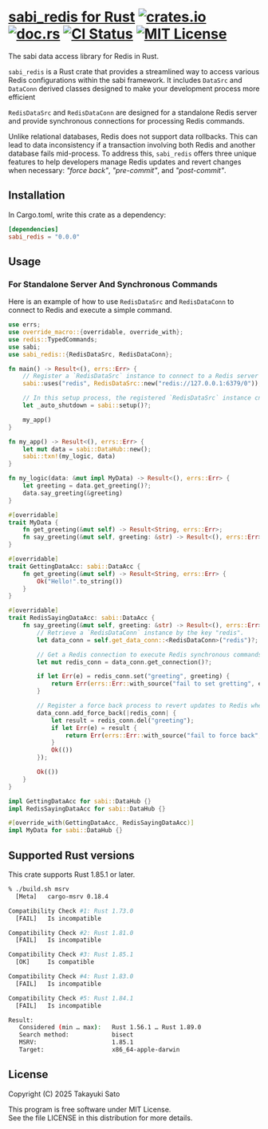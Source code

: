 # [sabi_redis for Rust][repo-url] [![crates.io][cratesio-img]][cratesio-url] [![doc.rs][docrs-img]][docrs-url] [![CI Status][ci-img]][ci-url] [![MIT License][mit-img]][mit-url]

The sabi data access library for Redis in Rust.

`sabi_redis` is a Rust crate that provides a streamlined way to access various Redis configurations
within the sabi framework. It includes `DataSrc` and `DataConn` derived classes designed to make
your development process more efficient

`RedisDataSrc` and `RedisDataConn` are designed for a standalone Redis server and provide
synchronous connections for processing Redis commands.

Unlike relational databases, Redis does not support data rollbacks. This can lead to data
inconsistency if a transaction involving both Redis and another database fails mid-process.
To address this, `sabi_redis` offers three unique features to help developers manage Redis updates
and revert changes when necessary: *"force back"*, *"pre-commit"*, and *"post-commit"*.

## Installation

In Cargo.toml, write this crate as a dependency:

```toml
[dependencies]
sabi_redis = "0.0.0"
```

## Usage

### For Standalone Server And Synchronous Commands

Here is an example of how to use `RedisDataSrc` and `RedisDataConn` to connect to Redis and
execute a simple command.

```rust
use errs;
use override_macro::{overridable, override_with};
use redis::TypedCommands;
use sabi;
use sabi_redis::{RedisDataSrc, RedisDataConn};

fn main() -> Result<(), errs::Err> {
    // Register a `RedisDataSrc` instance to connect to a Redis server with the key "redis".
    sabi::uses("redis", RedisDataSrc::new("redis://127.0.0.1:6379/0"));

    // In this setup process, the registered `RedisDataSrc` instance cnnects to a Redis server.
    let _auto_shutdown = sabi::setup()?;

    my_app()
}

fn my_app() -> Result<(), errs::Err> {
    let mut data = sabi::DataHub::new();
    sabi::txn!(my_logic, data)
}

fn my_logic(data: &mut impl MyData) -> Result<(), errs::Err> {
    let greeting = data.get_greeting()?;
    data.say_greeting(&greeting)
}

#[overridable]
trait MyData {
    fn get_greeting(&mut self) -> Result<String, errs::Err>;
    fn say_greeting(&mut self, greeting: &str) -> Result<(), errs::Err>;
}

#[overridable]
trait GettingDataAcc: sabi::DataAcc {
    fn get_greeting(&mut self) -> Result<String, errs::Err> {
        Ok("Hello!".to_string())
    }
}

#[overridable]
trait RedisSayingDataAcc: sabi::DataAcc {
    fn say_greeting(&mut self, greeting: &str) -> Result<(), errs::Err> {
        // Retrieve a `RedisDataConn` instance by the key "redis".
        let data_conn = self.get_data_conn::<RedisDataConn>("redis")?;

        // Get a Redis connection to execute Redis synchronous commands.
        let mut redis_conn = data_conn.get_connection()?;

        if let Err(e) = redis_conn.set("greeting", greeting) {
            return Err(errs::Err::with_source("fail to set gretting", e));
        }

        // Register a force back process to revert updates to Redis when an error occurs.
        data_conn.add_force_back(|redis_conn| {
            let result = redis_conn.del("greeting");
            if let Err(e) = result {
                return Err(errs::Err::with_source("fail to force back", e));
            }
            Ok(())
        });

        Ok(())
    }
}

impl GettingDataAcc for sabi::DataHub {}
impl RedisSayingDataAcc for sabi::DataHub {}

#[override_with(GettingDataAcc, RedisSayingDataAcc)]
impl MyData for sabi::DataHub {}
```


## Supported Rust versions

This crate supports Rust 1.85.1 or later.

```sh
% ./build.sh msrv
  [Meta]   cargo-msrv 0.18.4

Compatibility Check #1: Rust 1.73.0
  [FAIL]   Is incompatible

Compatibility Check #2: Rust 1.81.0
  [FAIL]   Is incompatible

Compatibility Check #3: Rust 1.85.1
  [OK]     Is compatible

Compatibility Check #4: Rust 1.83.0
  [FAIL]   Is incompatible

Compatibility Check #5: Rust 1.84.1
  [FAIL]   Is incompatible

Result:
   Considered (min … max):   Rust 1.56.1 … Rust 1.89.0
   Search method:            bisect
   MSRV:                     1.85.1
   Target:                   x86_64-apple-darwin
```

## License

Copyright (C) 2025 Takayuki Sato

This program is free software under MIT License.<br>
See the file LICENSE in this distribution for more details.


[repo-url]: https://github.com/sttk/sabi_redis-rust
[cratesio-img]: https://img.shields.io/badge/crates.io-ver.0.0.0-fc8d62?logo=rust
[cratesio-url]: https://crates.io/crates/sabi_redis
[docrs-img]: https://img.shields.io/badge/doc.rs-sabi_redis-66c2a5?logo=docs.rs
[docrs-url]: https://docs.rs/sabi_redis
[ci-img]: https://github.com/sttk/sabi_redis-rust/actions/workflows/rust.yml/badge.svg?branch=main
[ci-url]: https://github.com/sttk/sabi_redis-rust/actions?query=branch%3Amain
[mit-img]: https://img.shields.io/badge/license-MIT-green.svg
[mit-url]: https://opensource.org/licenses/MIT
